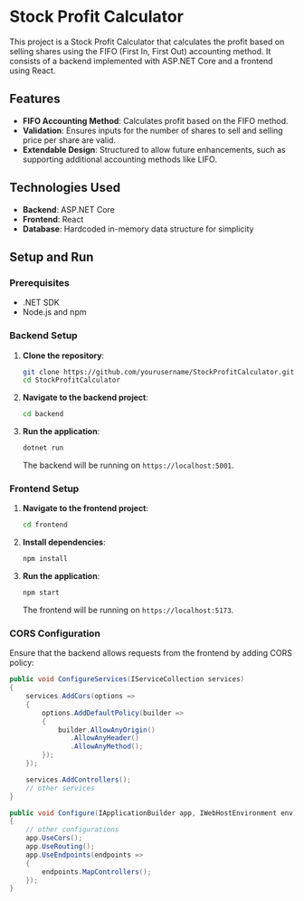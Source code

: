 # Stock Profit Calculator

This project is a Stock Profit Calculator that calculates the profit based on selling shares using the FIFO (First In, First Out) accounting method. It consists of a backend implemented with ASP.NET Core and a frontend using React.

## Features

- **FIFO Accounting Method**: Calculates profit based on the FIFO method.
- **Validation**: Ensures inputs for the number of shares to sell and selling price per share are valid.
- **Extendable Design**: Structured to allow future enhancements, such as supporting additional accounting methods like LIFO.

## Technologies Used

- **Backend**: ASP.NET Core
- **Frontend**: React
- **Database**: Hardcoded in-memory data structure for simplicity

## Setup and Run

### Prerequisites

- .NET SDK
- Node.js and npm

### Backend Setup

1. **Clone the repository**:
    ```bash
    git clone https://github.com/yourusername/StockProfitCalculator.git
    cd StockProfitCalculator
    ```

2. **Navigate to the backend project**:
    ```bash
    cd backend
    ```

3. **Run the application**:
    ```bash
    dotnet run
    ```

   The backend will be running on `https://localhost:5001`.

### Frontend Setup

1. **Navigate to the frontend project**:
    ```bash
    cd frontend
    ```

2. **Install dependencies**:
    ```bash
    npm install
    ```

3. **Run the application**:
    ```bash
    npm start
    ```

   The frontend will be running on `https://localhost:5173`.

### CORS Configuration

Ensure that the backend allows requests from the frontend by adding CORS policy:

```csharp
public void ConfigureServices(IServiceCollection services)
{
    services.AddCors(options =>
    {
        options.AddDefaultPolicy(builder =>
        {
            builder.AllowAnyOrigin()
               .AllowAnyHeader()
               .AllowAnyMethod();
        });
    });

    services.AddControllers();
    // other services
}

public void Configure(IApplicationBuilder app, IWebHostEnvironment env)
{
    // other configurations
    app.UseCors();
    app.UseRouting();
    app.UseEndpoints(endpoints =>
    {
        endpoints.MapControllers();
    });
}
